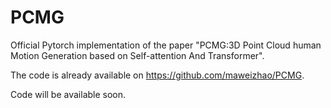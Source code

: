# PCMG

Official Pytorch implementation of the paper "PCMG:3D Point Cloud human Motion Generation based on Self-attention And Transformer".

The code is already available on https://github.com/maweizhao/PCMG.

Code will be available soon.
